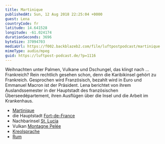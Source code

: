 ```yaml
---
title: Martinique
publishedAt: Sun, 12 Aug 2018 22:25:04 +0000
guest: Lena
countryCode: fr
latitude: 14.641528
longitude: -61.024174
durationSeconds: 3696
byteSize: 37094703
mediaUrl: https://f002.backblazeb2.com/file/luftpostpodcast/martinique.mp3
mimeType: audio/mpeg
guid: https://luftpost-podcast.de/?p=1116
---
```


Weihnachten unter Palmen, Vulkane und Dschungel, das klingt nach …Frankreich? Rein rechtlich gesehen schon, denn die Karibikinsel gehört zu Frankreich. Gesprochen wird Französisch, bezahlt wird in Euro und Emmanuel Macron ist der Präsident. Lena berichtet von ihrem Auslandssemester in der Hauptstadt des französischen Überseedépartement, ihren Ausflügen über die Insel und die Arbeit im Krankenhaus.

- [Martinique](https://de.wikipedia.org/wiki/Martinique)
- die Hauptstadt [Fort-de-France](https://de.wikipedia.org/wiki/Fort-de-France)
- Nachbarinsel [St. Lucia](https://de.wikipedia.org/wiki/St.%5FLucia)
- Vulkan [Montagne Pelée](https://de.wikipedia.org/wiki/Montagne%5FPel%C3%A9e)
- [Kreolsprache](https://de.wikipedia.org/wiki/Kreolsprache)
- [Rum](https://de.wikipedia.org/wiki/Rum)
